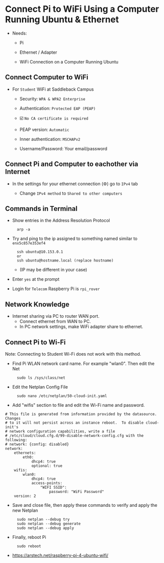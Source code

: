 # Connect Pi to WiFi Using a Computer Running Ubuntu & Ethernet
- Needs:
  
  - Pi
  
  - Ethernet / Adapter
  
  - WiFi Connection on a Computer Running Ubuntu

## Connect Computer to WiFi

- For `Student` WiFi at Saddleback Campus

  - Security: `WPA & WPA2 Enterprise`
  
  - Authentication: `Protected EAP (PEAP)`
  
  - :ballot_box_with_check: `No CA certificate is required`
  
  - PEAP version: `Automatic`
  
  - Inner authentication: `MSCHAPv2`
  
  - Username/Password: Your email/password

## Connect Pi and Computer to eachother via Internet

- In the settings for your ethernet connection (:gear:) go to `IPv4` tab

  - Change `IPv4 method` to `Shared to other computers`
  

  
## Commands in Terminal

- Show entries in the Address Resolution Protocol

		arp -a
		
- Try and ping to the ip assigned to something named similar to `enx5c857e353ef4`

		ssh ubuntu@10.153.0.1
		or
		ssh ubuntu@hostname.local (replace hostname)
		
  - (IP may be different in your case)
 
- Enter `yes` at the prompt

- Login for `Telecom` Raspberry Pi is `rpi_rover`


## Network Knowledge

- Internet sharing via PC to router WAN port.
  - Connect ethernet from WAN to PC.
  - In PC network settings, make WiFi adapter share to ethernet.

## Connect Pi to Wi-Fi
Note: Connecting to Student Wi-Fi does not work with this method.
- Find Pi WLAN network card name. For example "wlan0". Then edit the Net

		sudo ls /sys/class/net
- Edit the Netplan Config File

		sudo nano /etc/netplan/50-cloud-init.yaml
- Add "wifis" section to file and edit the Wi-Fi name and password.
		
```
# This file is generated from information provided by the datasource.  Changes
# to it will not persist across an instance reboot.  To disable cloud-init's
# network configuration capabilities, write a file
# /etc/cloud/cloud.cfg.d/99-disable-network-config.cfg with the following:
# network: {config: disabled}
network:
    ethernets:
        eth0:
            dhcp4: true
            optional: true
    wifis:
        wlan0:
            dhcp4: true
            access-points:
                "WIFI SSID":
                    password: "WiFi Password"
    version: 2
```








- Save and close file, then apply these commands to verify and apply the new Netplan

		sudo netplan --debug try
		sudo netplan --debug generate
		sudo netplan --debug apply
- Finally, reboot Pi

		sudo reboot
- https://arstech.net/raspberry-pi-4-ubuntu-wifi/

